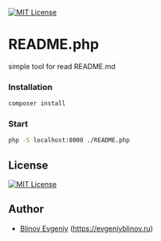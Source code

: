 [![MIT License][license-image]][license-url]

# README.php
simple tool for read README.md

### Installation
```sh
composer install
```

### Start
```sh
php -S localhost:8000 ./README.php
```

## License

[![MIT License][license-image]][license-url]

## Author

- [Blinov Evgeniy](mailto:evgeniy_blinov@mail.ru) (<https://evgeniyblinov.ru>)

[license-image]: http://img.shields.io/badge/license-MIT-blue.svg?style=flat
[license-url]: LICENSE
